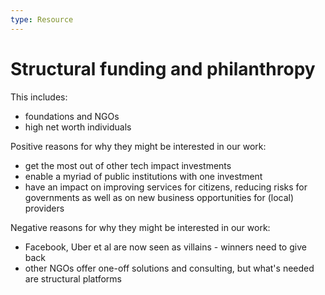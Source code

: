 ```yaml
---
type: Resource
---
```


# Structural funding and philanthropy

This includes:

* foundations and NGOs
* high net worth individuals

Positive reasons for why they might be interested in our work:

* get the most out of other tech impact investments
* enable a myriad of public institutions with one investment
* have an impact on improving services for citizens, reducing risks for governments as well as on new business opportunities for (local) providers

Negative reasons for why they might be interested in our work:

* Facebook, Uber et al are now seen as villains - winners need to give back
* other NGOs offer one-off solutions and consulting, but what's needed are structural platforms
